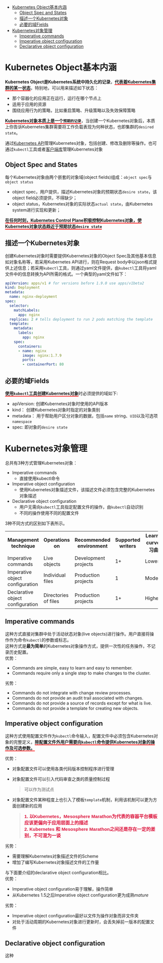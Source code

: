 - [Kubernetes Object基本内涵](#kubernetes-object%e5%9f%ba%e6%9c%ac%e5%86%85%e6%b6%b5)
  - [Object Spec and States](#object-spec-and-states)
  - [描述一个Kubernetes对象](#%e6%8f%8f%e8%bf%b0%e4%b8%80%e4%b8%aakubernetes%e5%af%b9%e8%b1%a1)
  - [必要的域Fields](#%e5%bf%85%e8%a6%81%e7%9a%84%e5%9f%9ffields)
- [Kubernetes对象管理](#kubernetes%e5%af%b9%e8%b1%a1%e7%ae%a1%e7%90%86)
  - [Imperative commands](#imperative-commands)
  - [Imperative object configuration](#imperative-object-configuration)
  - [Declarative object configuration](#declarative-object-configuration)
# Kubernetes Object基本内涵
**Kubernetes Object是Kubernetes系统中持久化的记录**，<span style="border-bottom: 2px solid red; font-weight: bold">代表着Kubernetes集群的某一状态</span>，特别地，可以用来描述如下状态：
+ 那个容器化的应用正在运行，运行在哪个节点上
+ 适用于应用的资源
+ 围绕应用行为的策略，比如重启策略、升级策略以及失效保障策略  
  
<span style="border-bottom: 2px solid red; font-weight: bold">Kubernetes对象本质上是一个`预期的记录`</span>，当创建一个Kubernetes对象后，本质上你告诉Kubernetes集群需要将工作负载表现为何种状态，也即集群的`desired state`。  

通过[Kubernetes API](https://kubernetes.io/docs/reference/using-api/api-concepts/)管理Kubernetes对象，包括创建、修改及删除等操作。也可通过`kubectl`工具或者[客户端库](https://kubernetes.io/docs/reference/using-api/client-libraries/)管理Kubernetes对象  
## Object Spec and States
每个Kubernetes对象由两个嵌套的对象域(object fields)组成：`object spec`与`object status`
+ object spec，用户提供，描述Kubernetes对象的预期状态`desire state`，该object field必须提供，不得缺少；
+ object status，Kubernetes对象的实际状态`actual state`，由Kubernetes system进行实现和更新；  

<span style="border-bottom: 2px solid red; font-weight: bold">在任何时刻，Kubernetes Control Plane积极控制Kubernetes对象，使Kubernetes对象状态趋近于预期状态`desire state`</span>

## 描述一个Kubernetes对象
创建Kubernetes对象时需要提供Kubernetes对象的Object Spec及其他基本信息如对象名称等，若采用Kubernetes API进行，则在Request body中以json格式提供上述信息；若采用`kubectl`工具，则通过yaml文件提供，由`kubectl`工具将yaml文件中的信息转换为API所需的格式。一个典型的yaml文件如下：
```yaml
apiVersion: apps/v1 # for versions before 1.9.0 use apps/v1beta2
kind: Deployment
metadata:
  name: nginx-deployment
spec:
  selector:
    matchLabels:
      app: nginx
  replicas: 2 # tells deployment to run 2 pods matching the template
  template:
    metadata:
      labels:
        app: nginx
    spec:
      containers:
      - name: nginx
        image: nginx:1.7.9
        ports:
        - containerPort: 80
```

## 必要的域Fields  

<span style="border-bottom: 2px solid red; font-weight: bold">使用`kubectl`工具创建Kubernetes对象</span>时必须提供的域如下:  

+ apiVersion: 创建Kubernetes对象时使用的API版本
+ kind： 创建Kubernetes对象时指定的对象类别
+ metadata： 用于帮助用户区分对象的数据，包括`name` string、`UID`以及可选项`namespace`
+ spec: 即对象的`desire state`  

# Kubernetes对象管理
总共有3种方式管理Kubernetes对象：
+ Imperative commands
  + 直接使用kubectl命令
+ Imperative object configuration
  + 使用Kubernetes对象描述文件，该描述文件必须包含完整的Kubernetes对象描述
+ Declarative object configuration
  + 用户无需向`kubectl`工具指定配置文件的操作，由`kubectl`自动识别
  + 不同的操作使用不同的配置文件

3种不同方式的区别如下表所示。

<table>
    <tr>
        <th>Management technique</th>
        <th>Operations on</th>
        <th>Recommended environment</th>
        <th>Supported writers</th>
        <th>Learning curve 学习曲线</th>
    </tr>
    <tr>
        <td>Imperative commands</td>
        <td>Live objects</td>
        <td>Development projects</td>
        <td>1+</td>
        <td>Lowest</td>
    </tr>
    <tr>
        <td>Imperative object configuration</td>
        <td>Individual files</td>
        <td>Production projects</td>
        <td>1</td>
        <td>Moderate</td>
    </tr>
    <tr>
        <td>Declarative object configuration</td>
        <td>Directories of files</td>
        <td>Production projects</td>
        <td>1+</td>
        <td>Highest</td>
    </tr>
</table>

## Imperative commands
这种方式直接对集群中处于活动状态对象(live objects)进行操作。用户直接将操作作为命令`kubectl`的参数或标志。  
这种方式是**最为简单**的Kubernetes对象操作方式，提供一次性的任务操作，不记录历史配置。  
优势：
+ Commands are simple, easy to learn and easy to remember.
+ Commands require only a single step to make changes to the cluster.  

劣势：
+ Commands do not integrate with change review processes.
+ Commands do not provide an audit trail associated with changes.
+ Commands do not provide a source of records except for what is live.
+ Commands do not provide a template for creating new objects.

## Imperative object configuration
这种方式使用配置文件作为`kubectl`命令输入，配置文件中必须包含Kubernetes对象的完整定义，<span style="border-bottom: 2px solid red; font-weight: bold">除配置文件外用户需要向`kubectl`命令提供Kubernetes对象的操作及可选参数。</span> 

优势：
+ 对象配置文件可以使用各类代码版本控制程序进行管理
+ 对象配置文件可以引入代码审查之类的质量控制过程
  > 可以作为测试点
+ 对象配置文件某种程度上也引入了模板`template`机制，利用该机制可以更为方面创建新的应用
  
  > <span style="color: #DC143C; font-weight: bold; font-family: 'Helvetica'; font-size: 15px">1. 以Kubernetes，Mesosphere Marathon为代表的容器平台模板应该更偏向于应用层面上的描述  
  > 2. Kubernetes 和 Mesosphere Marathon之间还是存在一定的差别，不可混为一谈</span>

劣势：
+ 需要理解Kubernetes对象描述文件的Scheme
+ 增加了编写Kubernetes对象描述文件的工作量

与下面要介绍的declarative object configuration相比。  
优势：
+ Imperative object configuration易于理解，操作简单
+ 从Kubernetes 1.5之后Imperative object configuration更为成熟*mature*

劣势：
+ Imperative object configuration最好以文件为操作对象而非文件夹
+ 对处于活动周期的Kubernetes对象进行更新时，会丢失掉前一版本的配置文件

## Declarative object configuration
这种
